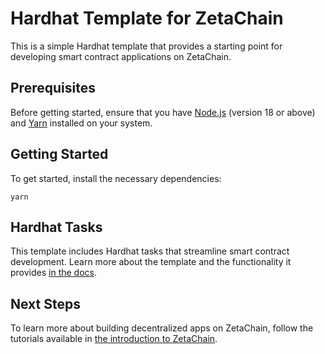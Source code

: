 #  Hardhat Template for ZetaChain

This is a simple Hardhat template that provides a starting point for developing
smart contract applications on ZetaChain.

##  Prerequisites

Before getting started, ensure that you have
[Node.js](https://nodejs.org/en/download) (version 18 or above) and
[Yarn](https://yarnpkg.com/) installed on your system.

## Getting Started

To get started, install the necessary dependencies:

```
yarn
```

## Hardhat Tasks

This template includes Hardhat tasks that streamline smart contract development.
Learn more about the template and the functionality it provides
[in the docs](https://www.zetachain.com/docs/developers/template/).

## Next Steps

To learn more about building decentralized apps on ZetaChain, follow the
tutorials available in
[the introduction to ZetaChain](https://www.zetachain.com/docs/developers/overview/).
